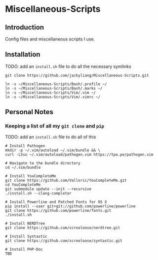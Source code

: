 Miscellaneous-Scripts
=====================

## Introduction

Config files and miscellaneous scripts I use.

## Installation

TODO: add an `install.sh` file to do all the necessary symlinks

    git clone https://github.com/jackyliang/Miscellaneous-Scripts.git

    ln -s ~/Miscellaneous-Scripts/Bash/.profile ~/
    ln -s ~/Miscellaneous-Scripts/Bash/.marks ~/
    ln -s ~/Miscellaneous-Scripts/Vim/.vim ~/
    ln -s ~/Miscellaneous-Scripts/Vim/.vimrc ~/
    
## Personal Notes    

### Keeping a list of all my `git clone` and `pip`
    
TODO: add an `install.sh` file to do all of this 

    # Install Pathogen
    mkdir -p ~/.vim/autoload ~/.vim/bundle && \
    curl -LSso ~/.vim/autoload/pathogen.vim https://tpo.pe/pathogen.vim

    # Navigate to the bundle directory  
    cd ~/.vim/bundle

    # Install YouCompleteMe
    git clone https://github.com/Valloric/YouCompleteMe.git
    cd YouCompleteMe
    git submodule update --init --recursive
    ./install.sh --clang-completer

    # Install Powerline and Patched Fonts for OS X
    pip install --user git+git://github.com/powerline/powerline    
    git clone https://github.com/powerline/fonts.git
    ./install.sh

    # Install NERDTree
    git clone https://github.com/scrooloose/nerdtree.git

    # Install Syntastic
    git clone https://github.com/scrooloose/syntastic.git
    
    # Install PHP-Doc
    TBD
